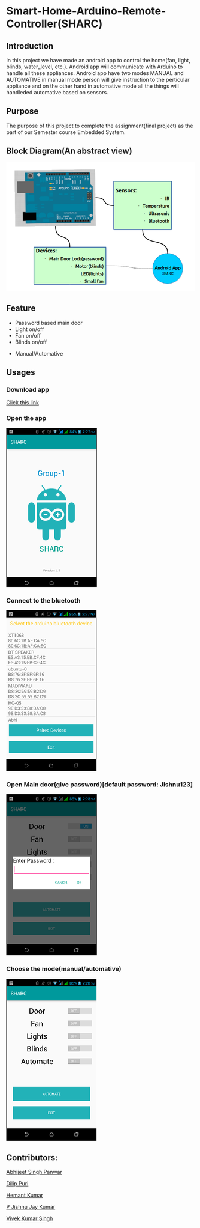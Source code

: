 # Smart-Home-Arduino-Remote-Controller(SHARC)

## Introduction

In this project we have made an android app to control the home(fan, light, blinds, water_level, etc.). Android app will communicate with Arduino to handle all these appliances. Android app have two modes MANUAL and AUTOMATIVE in manual mode person will give instruction to the perticular appliance and on the other hand in automative mode all the things will handleded automative based on sensors.

## Purpose

The purpose of this project to complete the assignment(final project) as the part of our Semester course Embedded System.

## Block Diagram(An abstract view)
![Block Diagram](diagrams/block_diagram.png?raw=true "Block Diagram")

## Feature

* Password based main door
* Light on/off
* Fan on/off
* Blinds on/off
- Manual/Automative

## Usages	

### Download app
[Click this link](https://github.com/dilippuri/SHARC-Smart-Home-Arduino-Remote-Controller/blob/master/embeddedsystems.sem7.iiitv.sharc.apk)

### Open the app
![Welcome Page](diagrams/welcome_page.png?raw=true "Welcome Page")
### Connect to the bluetooth
![Connection Page](diagrams/connection_page.png?raw=true "Connectin Page")
### Open Main door(give password)[default password: Jishnu123]
![Password pop-up](diagrams/password_popup.png?raw=true "Password pop-up")
### Choose the mode(manual/automative)	
![Control Page](diagrams/control_page.png?raw=true "Control Page")

## Contributors:

[Abhijeet Singh Panwar](https://www.linkedin.com/in/abhijeet-singh-panwar-a382a8a5)

[Dilip Puri](https://github.com/dilippuri)

[Hemant Kumar](https://github.com/hemantkrmmt)

[P Jishnu Jay Kumar](https://github.com/RJJishnu353)

[Vivek Kumar Singh](https://github.com/VivekProHacker)


